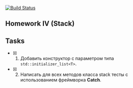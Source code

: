 [![Build Status](https://travis-ci.org/SimonRussia/HW_Stack_04.svg?branch=master)](https://travis-ci.org/SimonRussia/HW_Stack_04)
## Homework IV (Stack)

## Tasks
- [X] 1. Добавить конструктор с параметром типа `std::initializer_list<T>`.
- [X] 2. Написать для всех методов класса stack тесты с использованием фреймворка **Catch**.